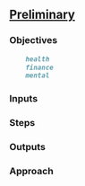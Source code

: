 

## [Preliminary](index.html)

### Objectives
``` markdown
    health
    finance
    mental
```

### Inputs


### Steps

### Outputs

### Approach

